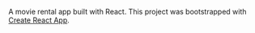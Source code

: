 A movie rental app built with React.
This project was bootstrapped with [Create React App](https://github.com/facebookincubator/create-react-app).
